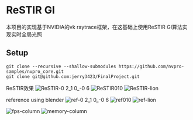 # ReSTIR GI

本项目的实现基于NVIDIA的vk raytrace框架，在这基础上使用ReSTIR GI算法实现实时全局光照


Setup
-----

~~~~ 
git clone --recursive --shallow-submodules https://github.com/nvpro-samples/nvpro_core.git
git clone git@github.com:jerry3423/FinalProject.git
~~~~

ReSTIR效果
![ReSTIR-0 2_1 0_-0 6](https://github.com/jerry3423/FinalProject/assets/64965545/17c85361-bcd8-4025-bd4e-d1e88da79d71)
![ReSTIR010](https://github.com/jerry3423/FinalProject/assets/64965545/6b46d8f4-c523-4509-8a89-cc01b0f9a1fe)
![ReSTIR-lion](https://github.com/jerry3423/FinalProject/assets/64965545/0687730f-3760-4849-8605-584e9c560ef8)

reference using blender
![ref-0 2_1 0_-0 6](https://github.com/jerry3423/FinalProject/assets/64965545/787ea041-5369-4bf9-a294-e796c1145e7c)
![ref010](https://github.com/jerry3423/FinalProject/assets/64965545/0799a837-33bb-4b65-8929-733cf2602892)
![ref-lion](https://github.com/jerry3423/FinalProject/assets/64965545/0189247d-0fbc-41ac-a1cd-c76eb1ce652d)


![fps-column](https://github.com/jerry3423/FinalProject/assets/64965545/707b7e4e-4e0e-469d-9815-9db711e20216)
![memory-column](https://github.com/jerry3423/FinalProject/assets/64965545/ccb5fc27-7d9a-40f3-b4a6-b4de3e7dbfd1)
